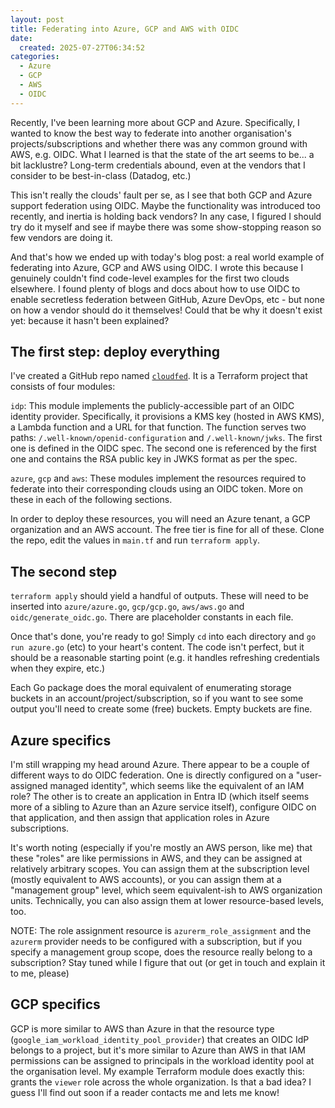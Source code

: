 ```yaml
---
layout: post
title: Federating into Azure, GCP and AWS with OIDC
date:
  created: 2025-07-27T06:34:52
categories:
  - Azure
  - GCP
  - AWS
  - OIDC
---
```


<!-- more -->

Recently, I've been learning more about GCP and Azure. Specifically, I wanted 
to know the best way to federate into another organisation's projects/subscriptions
and whether there was any common ground with AWS, e.g. OIDC. What I learned is 
that the state of the art seems to be... a bit lacklustre? Long-term credentials
abound, even at the vendors that I consider to be best-in-class (Datadog, etc.)

This isn't really the clouds' fault per se, as I see that both GCP and Azure support
federation using OIDC. Maybe the functionality was introduced too recently, and
inertia is holding back vendors? In any case, I figured I should try do it myself
and see if maybe there was some show-stopping reason so few vendors are doing it.

And that's how we ended up with today's blog post: a real world example of federating
into Azure, GCP and AWS using OIDC. I wrote this because I genuinely couldn't find 
code-level examples for the first two clouds elsewhere.
I found plenty of blogs and docs about how to use OIDC to enable secretless 
federation between GitHub, Azure DevOps, etc - but none on how a vendor should
do it themselves! Could that be why it doesn't exist yet: because it hasn't been
explained?

## The first step: deploy everything

I've created a GitHub repo named [`cloudfed`][cloudfed]. It is a Terraform project
that consists of four modules:

`idp`: This module implements the publicly-accessible part of an OIDC identity
provider. Specifically, it provisions a KMS key (hosted in AWS KMS), a Lambda 
function and a URL for that function. The function serves two paths: `/.well-known/openid-configuration`
and `/.well-known/jwks`. The first one is defined in the OIDC spec. The second
one is referenced by the first one and contains the RSA public key in JWKS format
as per the spec.

`azure`, `gcp` and `aws`: These modules implement the resources required to 
federate into their corresponding clouds using an OIDC token. More on these in each
of the following sections.

In order to deploy these resources, you will need an Azure tenant, a GCP organization
and an AWS account. The free tier is fine for all of these. Clone the repo, edit the
values in `main.tf` and run `terraform apply`.

## The second step

`terraform apply` should yield a handful of outputs. These will need to be inserted
into `azure/azure.go`, `gcp/gcp.go`, `aws/aws.go` and `oidc/generate_oidc.go`. There
are placeholder constants in each file.

Once that's done, you're ready to go! Simply `cd` into each directory and `go run azure.go` 
(etc) to your heart's content. The code isn't perfect, but it should be a reasonable
starting point (e.g. it handles refreshing credentials when they expire, etc.)

Each Go package does the moral equivalent of enumerating storage buckets in an 
account/project/subscription, so if you want to see some output you'll need
to create some (free) buckets. Empty buckets are fine.

## Azure specifics

I'm still wrapping my head around Azure. There appear to be a couple of different
ways to do OIDC federation. One is directly configured on a "user-assigned managed
identity", which seems like the equivalent of an IAM role? The other is to create
an application in Entra ID (which itself seems more of a sibling to Azure than an
Azure service itself), configure OIDC on that application, and then assign that
application roles in Azure subscriptions. 

It's worth noting (especially if you're mostly an AWS person, like me) that these
"roles" are like permissions in AWS, and they can be assigned at relatively 
arbitrary scopes. You can assign them at the subscription level (mostly equivalent
to AWS accounts), or you can assign them at a "management group" level, which seem
equivalent-ish to AWS organization units. Technically, you can also assign them at
lower resource-based levels, too.

NOTE: The role assignment resource is `azurerm_role_assignment` and the `azurerm`
provider needs to be configured with a subscription, but if you specify a management
group scope, does the resource really belong to a subscription? Stay tuned while I
figure that out (or get in touch and explain it to me, please)

## GCP specifics

GCP is more similar to AWS than Azure in that the resource type (`google_iam_workload_identity_pool_provider`)
that creates an OIDC IdP belongs to a project, but it's more similar to Azure 
than AWS in that IAM permissions can be assigned to principals in the workload 
identity pool at the organisation level. My example Terraform module does exactly
this: grants the `viewer` role across the whole organization. Is that a bad idea?
I guess I'll find out soon if a reader contacts me and lets me know!

[cloudfed]: https://github.com/aidansteele/cloudfed
